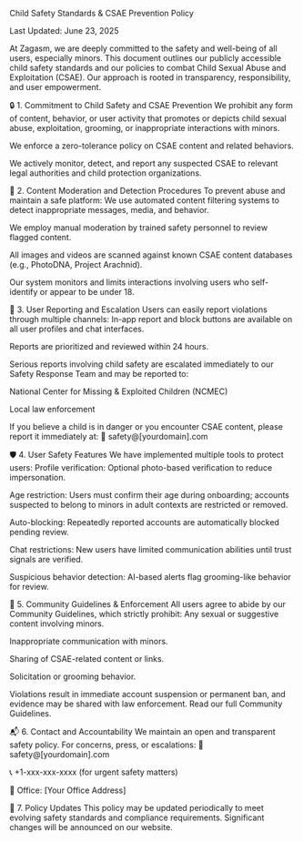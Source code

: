 Child Safety Standards & CSAE Prevention Policy



Last Updated: June 23, 2025

At Zagasm, we are deeply committed to the safety and well-being of all users, especially minors. This document outlines our publicly accessible child safety standards and our policies to combat Child Sexual Abuse and Exploitation (CSAE). Our approach is rooted in transparency, responsibility, and user empowerment.






🔒 1. Commitment to Child Safety and CSAE Prevention
We prohibit any form of content, behavior, or user activity that promotes or depicts child sexual abuse, exploitation, grooming, or inappropriate interactions with minors.


We enforce a zero-tolerance policy on CSAE content and related behaviors.


We actively monitor, detect, and report any suspected CSAE to relevant legal authorities and child protection organizations.






🧭 2. Content Moderation and Detection Procedures
To prevent abuse and maintain a safe platform:
We use automated content filtering systems to detect inappropriate messages, media, and behavior.


We employ manual moderation by trained safety personnel to review flagged content.


All images and videos are scanned against known CSAE content databases (e.g., PhotoDNA, Project Arachnid).


Our system monitors and limits interactions involving users who self-identify or appear to be under 18.






📢 3. User Reporting and Escalation
Users can easily report violations through multiple channels:
In-app report and block buttons are available on all user profiles and chat interfaces.


Reports are prioritized and reviewed within 24 hours.


Serious reports involving child safety are escalated immediately to our Safety Response Team and may be reported to:


National Center for Missing & Exploited Children (NCMEC)


Local law enforcement


If you believe a child is in danger or you encounter CSAE content, please report it immediately at:
 📧 safety@[yourdomain].com


 



🛡️ 4. User Safety Features
We have implemented multiple tools to protect users:
Profile verification: Optional photo-based verification to reduce impersonation.


Age restriction: Users must confirm their age during onboarding; accounts suspected to belong to minors in adult contexts are restricted or removed.


Auto-blocking: Repeatedly reported accounts are automatically blocked pending review.


Chat restrictions: New users have limited communication abilities until trust signals are verified.


Suspicious behavior detection: AI-based alerts flag grooming-like behavior for review.







📜 5. Community Guidelines & Enforcement
All users agree to abide by our Community Guidelines, which strictly prohibit:
Any sexual or suggestive content involving minors.


Inappropriate communication with minors.


Sharing of CSAE-related content or links.


Solicitation or grooming behavior.


Violations result in immediate account suspension or permanent ban, and evidence may be shared with law enforcement.
Read our full Community Guidelines.






📬 6. Contact and Accountability
We maintain an open and transparent safety policy. For concerns, press, or escalations:
📧 safety@[yourdomain].com


📞 +1-xxx-xxx-xxxx (for urgent safety matters)


📍 Office: [Your Office Address]



🧩 7. Policy Updates
This policy may be updated periodically to meet evolving safety standards and compliance requirements. Significant changes will be announced on our website.

